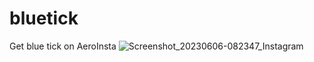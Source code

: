 # bluetick
Get blue tick on AeroInsta
![Screenshot_20230606-082347_Instagram](https://github.com/stepersy/bluetick/assets/94073410/064f608e-8217-4c08-9181-031f96bc95eb)

